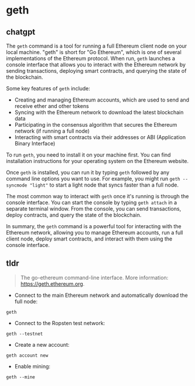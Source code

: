 # geth 
## chatgpt 
The `geth` command is a tool for running a full Ethereum client node on your local machine. "geth" is short for "Go Ethereum", which is one of several implementations of the Ethereum protocol. When run, `geth` launches a console interface that allows you to interact with the Ethereum network by sending transactions, deploying smart contracts, and querying the state of the blockchain.

Some key features of `geth` include:

- Creating and managing Ethereum accounts, which are used to send and receive ether and other tokens
- Syncing with the Ethereum network to download the latest blockchain data
- Participating in the consensus algorithm that secures the Ethereum network (if running a full node)
- Interacting with smart contracts via their addresses or ABI (Application Binary Interface)

To run `geth`, you need to install it on your machine first. You can find installation instructions for your operating system on the Ethereum website.

Once `geth` is installed, you can run it by typing `geth` followed by any command line options you want to use. For example, you might run `geth --syncmode "light"` to start a light node that syncs faster than a full node.

The most common way to interact with `geth` once it's running is through the console interface. You can start the console by typing `geth attach` in a separate terminal window. From the console, you can send transactions, deploy contracts, and query the state of the blockchain.

In summary, the `geth` command is a powerful tool for interacting with the Ethereum network, allowing you to manage Ethereum accounts, run a full client node, deploy smart contracts, and interact with them using the console interface. 

## tldr 
 
> The go-ethereum command-line interface.
> More information: <https://geth.ethereum.org>.

- Connect to the main Ethereum network and automatically download the full node:

`geth`

- Connect to the Ropsten test network:

`geth --testnet`

- Create a new account:

`geth account new`

- Enable mining:

`geth --mine`
